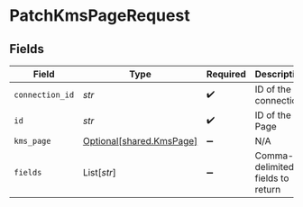 # PatchKmsPageRequest


## Fields

| Field                                                      | Type                                                       | Required                                                   | Description                                                |
| ---------------------------------------------------------- | ---------------------------------------------------------- | ---------------------------------------------------------- | ---------------------------------------------------------- |
| `connection_id`                                            | *str*                                                      | :heavy_check_mark:                                         | ID of the connection                                       |
| `id`                                                       | *str*                                                      | :heavy_check_mark:                                         | ID of the Page                                             |
| `kms_page`                                                 | [Optional[shared.KmsPage]](../../models/shared/kmspage.md) | :heavy_minus_sign:                                         | N/A                                                        |
| `fields`                                                   | List[*str*]                                                | :heavy_minus_sign:                                         | Comma-delimited fields to return                           |